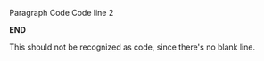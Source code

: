 Paragraph
    Code
    Code line 2

__END__

This should not be recognized as code, since there's no blank line.
